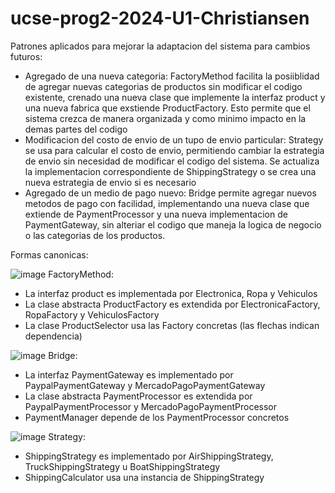 # ucse-prog2-2024-U1-Christiansen
Patrones aplicados para mejorar la adaptacion del sistema para cambios futuros:
- Agregado de una nueva categoria:
  FactoryMethod facilita la posiiblidad de agregar nuevas categorias de productos sin modificar el codigo existente, crenado una nueva clase que implemente la interfaz product y una nueva fabrica que exstiende ProductFactory. Esto permite que el sistema crezca de manera organizada y como minimo impacto en la demas partes del codigo
- Modificacion del costo de envio de un tupo de envio particular:
  Strategy se usa para calcular el costo de envio, permitiendo cambiar la estrategia de envio sin necesidad de modificar el codigo del sistema. Se actualiza la implementacion correspondiente de ShippingStrategy o se crea una nueva estrategia de envio si es necesario
- Agregado de un medio de pago nuevo:
  Bridge permite agregar nuevos metodos de pago con facilidad, implementando una nueva clase que extiende de PaymentProcessor y una nueva implementacion de PaymentGateway, sin alteriar el codigo que maneja la logica de negocio o las categorias de los productos.
  
Formas canonicas:

![image](https://github.com/user-attachments/assets/8fb536c2-b875-44c9-bbba-9c4780552ccf)
FactoryMethod:
- La interfaz product es implementada por Electronica, Ropa y Vehiculos
- La clase abstracta ProductFactory es extendida por ElectronicaFactory, RopaFactory y VehiculosFactory
- La clase ProductSelector usa las Factory concretas (las flechas indican dependencia)

![image](https://github.com/user-attachments/assets/ebebc54f-5247-4c66-acc1-f92ff2e1a805)
Bridge:
- La interfaz PaymentGateway es implementado por PaypalPaymentGateway y MercadoPagoPaymentGateway
- La clase abstracta PaymentProcessor es extendida por PaypalPaymentProcessor y MercadoPagoPaymentProcessor
- PaymentManager depende de los PaymentProcessor concretos

![image](https://github.com/user-attachments/assets/092ed3a8-576c-4372-a775-7f0bc7cf52ff)
Strategy:
- ShippingStrategy es implementado por AirShippingStrategy, TruckShippingStrategy u BoatShippingStrategy
- ShippingCalculator usa una instancia de ShippingStrategy
